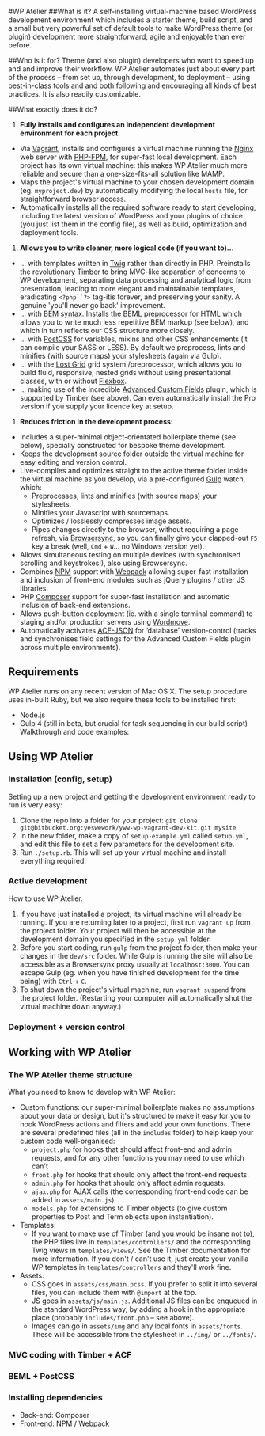 #WP Atelier
##What is it?
A self-installing virtual-machine based WordPress development environment which includes a starter theme, build script, and a small but very powerful set of default tools to make WordPress theme (or plugin) development more straightforward, agile and enjoyable than ever before.

##Who is it for?
Theme (and also plugin) developers who want to speed up and and improve their workflow. WP Atelier automates just about every part of the process – from set up, through development, to deployment – using best-in-class tools and and both following and encouraging all kinds of best practices. It is also readily customizable.

##What exactly does it do?
1. **Fully installs and configures an independent development environment for each project.**

 * Via [Vagrant](https://www.vagrantup.com/), installs and configures a virtual machine running the [Nginx](https://nginx.org/) web server with [PHP-FPM](https://php-fpm.org/), for super-fast local development. Each project has its own virtual machine: this makes WP Atelier much more reliable and secure than a one-size-fits-all solution like MAMP.
 * Maps the project's virtual machine to your chosen development domain (eg. `myproject.dev`) by automatically modifying the local `hosts` file, for straightforward browser access.
 * Automatically installs all the required software ready to start developing, including the latest version of WordPress and your plugins of choice (you just list them in the config file), as well as build, optimization and deployment tools.

1. **Allows you to write cleaner, more logical code (if you want to)...**

 * ... with templates written in [Twig](http://twig.sensiolabs.org/) rather than directly in PHP. Preinstalls the revolutionary [Timber](https://upstatement.com/timber/) to bring MVC-like separation of concerns to WP development, separating data processing and analytical logic from presentation, leading to more elegant and maintainable templates, eradicating `<?php``?>` tag-itis forever, and preserving your sanity. A genuine 'you'll never go back' improvement.
 * ... with [BEM syntax](http://csswizardry.com/2013/01/mindbemding-getting-your-head-round-bem-syntax/). Installs the [BEML](https://github.com/zenwalker/node-beml) preprocessor for HTML which allows you to write much less repetitive BEM markup (see below), and which in turn reflects our CSS structure more closely.
 * ... with [PostCSS](https://github.com/postcss/postcss) for variables, mixins and other CSS enhancements (it can compile your SASS or LESS). By default we preprocess, lints and minifies (with source maps) your stylesheets (again via Gulp).
 * ... with the [Lost Grid](https://github.com/peterramsing/lost) grid system /preprocessor, which allows you to build fluid, responsive, nested grids without using presentational classes, with or without [Flexbox](https://github.com/peterramsing/lost).
 * ... making use of the incredible [Advanced Custom Fields](https://www.advancedcustomfields.com/) plugin, which is supported by Timber (see above). Can even automatically install the Pro version if you supply your licence key at setup.

1. **Reduces friction in the development process:**

 * Includes a super-minimal object-orientated boilerplate theme (see below), specially constructed for bespoke theme development.
 * Keeps the development source folder outside the virtual machine for easy editing and version control.
 * Live-compiles and optimizes straight to the active theme folder inside the virtual machine as you develop, via a pre-configured [Gulp](http://gulpjs.com/) watch, which:
     * Preprocesses, lints and minifies (with source maps) your stylesheets.
     * Minifies your Javascript with sourcemaps.
     * Optimizes / losslessly compresses image assets.
     * Pipes changes directly to the browser, without requiring a page refresh, via [Browsersync](https://www.browsersync.io/), so you can finally give your clapped-out `F5` key a break (well, `Cmd` + `W`… no Windows version yet).
 * Allows simultaneous testing on multiple devices (with synchronised scrolling and keystrokes!), also using Browsersync.
 * Combines [NPM](https://www.npmjs.com/) support with [Webpack](https://webpack.github.io/) allowing super-fast installation and inclusion of front-end modules such as jQuery plugins / other JS libraries.
 * PHP [Composer](https://getcomposer.org/) support for super-fast installation and automatic inclusion of back-end extensions.
 * Allows push-button deployment (ie. with a single terminal command) to staging and/or production servers using [Wordmove](https://github.com/welaika/wordmove).
 * Automatically activates [ACF-JSON](https://www.advancedcustomfields.com/resources/local-json/) for ‘database’ version-control (tracks and synchronises field settings for the Advanced Custom Fields plugin across multiple environments).

## Requirements
WP Atelier runs on any recent version of Mac OS X. The setup procedure uses in-built Ruby, but we also require these tools to be installed first:

* Node.js
* Gulp 4 (still in beta, but crucial for task sequencing in our build script)
Walkthrough and code examples:

## Using WP Atelier

### Installation (config, setup)
Setting up a new project and getting the development environment ready to run is very easy:

1. Clone the repo into a folder for your project: `git clone git@bitbucket.org:yeswework/yww-wp-vagrant-dev-kit.git mysite`
1. In the new folder, make a copy of `setup-example.yml` called `setup.yml`, and edit this file to set a few parameters for the development site.
1. Run `./setup.rb`. This will set up your virtual machine and install everything required.

### Active development
How to use WP Atelier.

1. If you have just installed a project, its virtual machine will already be running. If you are returning later to a project, first run `vagrant up` from the project folder. Your project will then be accessible at the development domain you specified in the `setup.yml` folder.
1. Before you start coding, run `gulp` from the project folder, then make your changes in the `dev/src` folder. While Gulp is running the site will also be accessible as a Browsersynx proxy usually at `localhost:3000`. You can escape Gulp (eg. when you have finished development for the time being) with `Ctrl` + `C`.
1. To shut down the project's virtual machine, run `vagrant suspend` from the project folder. (Restarting your computer will automatically shut the virtual machine down anyway.)

### Deployment + version control

## Working with WP Atelier
### The WP Atelier theme structure
What you need to know to develop with WP Atelier:

* Custom functions: our super-minimal boilerplate makes no assumptions about your data or design, but it's structured to make it easy for you to hook WordPress actions and filters and add your own functions. There are several predefined files (all in the `includes` folder) to help keep your custom code well-organised:
     * `project.php` for hooks that should affect front-end and admin requests, and for any other functions you may need to use which can't
     * `front.php` for hooks that should only affect the front-end requests.
     * `admin.php` for hooks that should only affect admin requests.
     * `ajax.php` for AJAX calls (the corresponding front-end code can be added in `assets/main.js`)
     * `models.php` for extensions to Timber objects (to give custom properties to Post and Term objects upon instantiation).
* Templates:
     * If you want to make use of Timber (and you would be insane not to), the PHP files live in `templates/controllers/` and the corresponding Twig views in `templates/views/`. See the Timber documentation for more information. If you don't / can't use it, just create your vanilla WP templates in `templates/controllers` and they'll work fine.
* Assets:
     * CSS goes in `assets/css/main.pcss`. If you prefer to split it into several files, you can include them with `@import` at the top.
     * JS goes in `assets/js/main.js`. Additional JS files can be enqueued in the standard WordPress way, by adding a hook in the appropriate place (probably `includes/front.php` – see above).
     * Images can go in `assets/img` and any local fonts in `assets/fonts`. These will be accessible from the stylesheet in `../img/` or `../fonts/`.

### MVC coding with Timber + ACF

### BEML + PostCSS

### Installing dependencies
* Back-end: Composer
* Front-end: NPM / Webpack